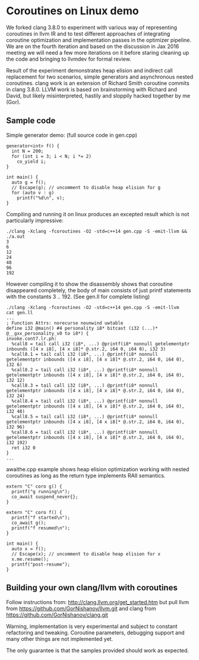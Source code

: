 # Coroutines on Linux demo

We forked clang 3.8.0 to experiment with various way of representing coroutines in llvm IR and to test different approaches of integrating coroutine optimization and implementation passes in the optimizer pipeline. We are on the fourth iteration and based on the discussion in Jax 2016 meeting we will need a few more iterations on it  before staring cleaning up the code and bringing to llvmdev for formal review.

Result of the experiment demonstrates heap elision and indirect call replacement for two scenarios, simple generators and asynchronous nested coroutines. clang work is an extension of Richard Smith coroutine commits in clang 3.8.0. LLVM work is based on brainstorming with Richard and David, but likely misinterpreted, hastily and sloppily hacked together by me (Gor).

## Sample code

Simple generator demo: (full source code in gen.cpp)
````
generator<int> f() {
  int N = 200;
  for (int i = 3; i < N; i *= 2)
    co_yield i;
}

int main() {
  auto g = f();
  // Escape(g); // uncomment to disable heap elision for g
  for (auto v : g)
    printf("%d\n", v);
}
````
Compiling and running it on linux produces an excepted result which is not particularly impressive: 

````
./clang -Xclang -fcoroutines -O2 -std=c++14 gen.cpp -S -emit-llvm && ./a.out
3
6
12
24
48
96
192
```` 
However compiling it to show the disassembly shows that coroutine disappeared completely, the body of main consists of just printf statements with the constants 3 .. 192. (See gen.ll for complete listing)
````
./clang -Xclang -fcoroutines -O2 -std=c++14 gen.cpp -S -emit-llvm
cat gen.ll
...
; Function Attrs: norecurse nounwind uwtable
define i32 @main() #4 personality i8* bitcast (i32 (...)* @__gxx_personality_v0 to i8*) {
invoke.cont7.lr.ph:
  %call8 = tail call i32 (i8*, ...) @printf(i8* nonnull getelementptr inbounds ([4 x i8], [4 x i8]* @.str.2, i64 0, i64 0), i32 3)
  %call8.1 = tail call i32 (i8*, ...) @printf(i8* nonnull getelementptr inbounds ([4 x i8], [4 x i8]* @.str.2, i64 0, i64 0), i32 6)
  %call8.2 = tail call i32 (i8*, ...) @printf(i8* nonnull getelementptr inbounds ([4 x i8], [4 x i8]* @.str.2, i64 0, i64 0), i32 12)
  %call8.3 = tail call i32 (i8*, ...) @printf(i8* nonnull getelementptr inbounds ([4 x i8], [4 x i8]* @.str.2, i64 0, i64 0), i32 24)
  %call8.4 = tail call i32 (i8*, ...) @printf(i8* nonnull getelementptr inbounds ([4 x i8], [4 x i8]* @.str.2, i64 0, i64 0), i32 48)
  %call8.5 = tail call i32 (i8*, ...) @printf(i8* nonnull getelementptr inbounds ([4 x i8], [4 x i8]* @.str.2, i64 0, i64 0), i32 96)
  %call8.6 = tail call i32 (i8*, ...) @printf(i8* nonnull getelementptr inbounds ([4 x i8], [4 x i8]* @.str.2, i64 0, i64 0), i32 192)
  ret i32 0
}
...
````
awaithe.cpp example shows heap elision optimization working with nested coroutines as long as the return type implements RAII semantics.

````
extern "C" coro g() {
  printf("g running\n");
  co_await suspend_never{};
}

extern "C" coro f() {
  printf("f started\n");
  co_await g();
  printf("f resumed\n");
}

int main() {
  auto x = f();
  // Escape(x); // uncomment to disable heap elision for x
  x.me.resume();
  printf("post-resume");
}
````

## Building your own clang/llvm with coroutines

Follow instructions from: http://clang.llvm.org/get_started.htm but pull llvm from https://github.com/GorNishanov/llvm.git and clang from https://github.com/GorNishanov/clang.git 

Warning, implementation is very experimental and subject to constant refactoring and tweaking. Coroutine parameters, debugging support and many other things are not implemented yet.

The only guarantee is that the samples provided should work as expected.